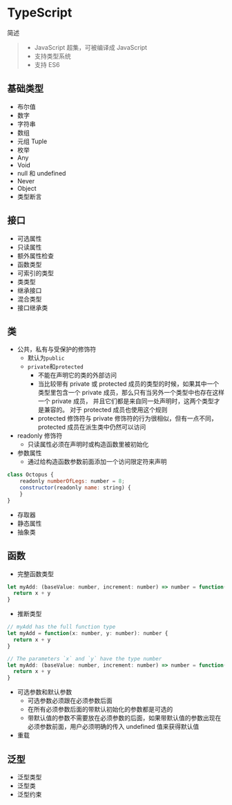 # TypeScript

简述

> - JavaScript 超集，可被编译成 JavaScript
> - 支持类型系统
> - 支持 ES6

## 基础类型

- 布尔值
- 数字
- 字符串
- 数组
- 元组 Tuple
- 枚举
- Any
- Void
- null 和 undefined
- Never
- Object
- 类型断言

## 接口

- 可选属性
- 只读属性
- 额外属性检查
- 函数类型
- 可索引的类型
- 类类型
- 继承接口
- 混合类型
- 接口继承类

## 类

- 公共，私有与受保护的修饰符
  - 默认为`public`
  - `private`和`protected`
    - 不能在声明它的类的外部访问
    - 当比较带有 private 或 protected 成员的类型的时候，如果其中一个类型里包含一个 private 成员，那么只有当另外一个类型中也存在这样一个 private 成员， 并且它们都是来自同一处声明时，这两个类型才是兼容的。 对于 protected 成员也使用这个规则
    - protected 修饰符与 private 修饰符的行为很相似，但有一点不同， protected 成员在派生类中仍然可以访问
- readonly 修饰符
  - 只读属性必须在声明时或构造函数里被初始化
- 参数属性
  - 通过给构造函数参数前面添加一个访问限定符来声明

```js
class Octopus {
    readonly numberOfLegs: number = 8;
    constructor(readonly name: string) {
    }
}
```

- 存取器
- 静态属性
- 抽象类

## 函数

- 完整函数类型

```js
let myAdd: (baseValue: number, increment: number) => number = function(x: number, y: number): number {
  return x + y
}
```

- 推断类型

```js
// myAdd has the full function type
let myAdd = function(x: number, y: number): number {
  return x + y
}

// The parameters `x` and `y` have the type number
let myAdd: (baseValue: number, increment: number) => number = function(x, y) {
  return x + y
}
```

- 可选参数和默认参数
  - 可选参数必须跟在必须参数后面
  - 在所有必须参数后面的带默认初始化的参数都是可选的
  - 带默认值的参数不需要放在必须参数的后面，如果带默认值的参数出现在必须参数前面，用户必须明确的传入 undefined 值来获得默认值
- 重载

## 泛型

- 泛型类型
- 泛型类
- 泛型约束
